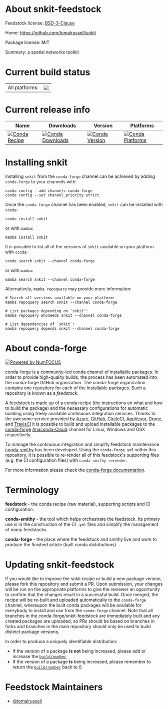 About snkit-feedstock
=====================

Feedstock license: [BSD-3-Clause](https://github.com/conda-forge/snkit-feedstock/blob/main/LICENSE.txt)

Home: https://github.com/tomalrussell/snkit

Package license: MIT

Summary: a spatial networks toolkit

Current build status
====================


<table><tr><td>All platforms:</td>
    <td>
      <a href="https://dev.azure.com/conda-forge/feedstock-builds/_build/latest?definitionId=20167&branchName=main">
        <img src="https://dev.azure.com/conda-forge/feedstock-builds/_apis/build/status/snkit-feedstock?branchName=main">
      </a>
    </td>
  </tr>
</table>

Current release info
====================

| Name | Downloads | Version | Platforms |
| --- | --- | --- | --- |
| [![Conda Recipe](https://img.shields.io/badge/recipe-snkit-green.svg)](https://anaconda.org/conda-forge/snkit) | [![Conda Downloads](https://img.shields.io/conda/dn/conda-forge/snkit.svg)](https://anaconda.org/conda-forge/snkit) | [![Conda Version](https://img.shields.io/conda/vn/conda-forge/snkit.svg)](https://anaconda.org/conda-forge/snkit) | [![Conda Platforms](https://img.shields.io/conda/pn/conda-forge/snkit.svg)](https://anaconda.org/conda-forge/snkit) |

Installing snkit
================

Installing `snkit` from the `conda-forge` channel can be achieved by adding `conda-forge` to your channels with:

```
conda config --add channels conda-forge
conda config --set channel_priority strict
```

Once the `conda-forge` channel has been enabled, `snkit` can be installed with `conda`:

```
conda install snkit
```

or with `mamba`:

```
mamba install snkit
```

It is possible to list all of the versions of `snkit` available on your platform with `conda`:

```
conda search snkit --channel conda-forge
```

or with `mamba`:

```
mamba search snkit --channel conda-forge
```

Alternatively, `mamba repoquery` may provide more information:

```
# Search all versions available on your platform:
mamba repoquery search snkit --channel conda-forge

# List packages depending on `snkit`:
mamba repoquery whoneeds snkit --channel conda-forge

# List dependencies of `snkit`:
mamba repoquery depends snkit --channel conda-forge
```


About conda-forge
=================

[![Powered by
NumFOCUS](https://img.shields.io/badge/powered%20by-NumFOCUS-orange.svg?style=flat&colorA=E1523D&colorB=007D8A)](https://numfocus.org)

conda-forge is a community-led conda channel of installable packages.
In order to provide high-quality builds, the process has been automated into the
conda-forge GitHub organization. The conda-forge organization contains one repository
for each of the installable packages. Such a repository is known as a *feedstock*.

A feedstock is made up of a conda recipe (the instructions on what and how to build
the package) and the necessary configurations for automatic building using freely
available continuous integration services. Thanks to the awesome service provided by
[Azure](https://azure.microsoft.com/en-us/services/devops/), [GitHub](https://github.com/),
[CircleCI](https://circleci.com/), [AppVeyor](https://www.appveyor.com/),
[Drone](https://cloud.drone.io/welcome), and [TravisCI](https://travis-ci.com/)
it is possible to build and upload installable packages to the
[conda-forge](https://anaconda.org/conda-forge) [Anaconda-Cloud](https://anaconda.org/)
channel for Linux, Windows and OSX respectively.

To manage the continuous integration and simplify feedstock maintenance
[conda-smithy](https://github.com/conda-forge/conda-smithy) has been developed.
Using the ``conda-forge.yml`` within this repository, it is possible to re-render all of
this feedstock's supporting files (e.g. the CI configuration files) with ``conda smithy rerender``.

For more information please check the [conda-forge documentation](https://conda-forge.org/docs/).

Terminology
===========

**feedstock** - the conda recipe (raw material), supporting scripts and CI configuration.

**conda-smithy** - the tool which helps orchestrate the feedstock.
                   Its primary use is in the construction of the CI ``.yml`` files
                   and simplify the management of *many* feedstocks.

**conda-forge** - the place where the feedstock and smithy live and work to
                  produce the finished article (built conda distributions)


Updating snkit-feedstock
========================

If you would like to improve the snkit recipe or build a new
package version, please fork this repository and submit a PR. Upon submission,
your changes will be run on the appropriate platforms to give the reviewer an
opportunity to confirm that the changes result in a successful build. Once
merged, the recipe will be re-built and uploaded automatically to the
`conda-forge` channel, whereupon the built conda packages will be available for
everybody to install and use from the `conda-forge` channel.
Note that all branches in the conda-forge/snkit-feedstock are
immediately built and any created packages are uploaded, so PRs should be based
on branches in forks and branches in the main repository should only be used to
build distinct package versions.

In order to produce a uniquely identifiable distribution:
 * If the version of a package **is not** being increased, please add or increase
   the [``build/number``](https://docs.conda.io/projects/conda-build/en/latest/resources/define-metadata.html#build-number-and-string).
 * If the version of a package **is** being increased, please remember to return
   the [``build/number``](https://docs.conda.io/projects/conda-build/en/latest/resources/define-metadata.html#build-number-and-string)
   back to 0.

Feedstock Maintainers
=====================

* [@tomalrussell](https://github.com/tomalrussell/)

